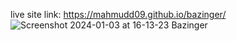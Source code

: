 live site link: https://mahmudd09.github.io/bazinger/
![Screenshot 2024-01-03 at 16-13-23 Bazinger](https://github.com/Mahmudd09/bazinger/assets/74853122/9dd1662d-fa40-4ba0-9c9a-fced5d6cc5d9)
